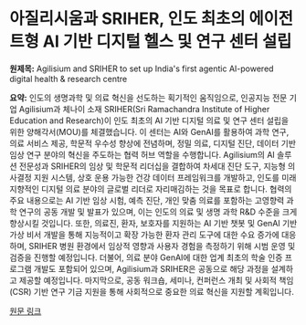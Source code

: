 # 아질리시움과 SRIHER, 인도 최초의 에이전트형 AI 기반 디지털 헬스 및 연구 센터 설립

**원제목:** Agilisium and SRIHER to set up India's first agentic AI-powered digital health &amp; research centre

**요약:** 인도의 생명과학 및 의료 혁신을 선도하는 획기적인 움직임으로, 인공지능 전문 기업 Agilisium과 체나이 소재 SRIHER(Sri Ramachandra Institute of Higher Education and Research)이 인도 최초의 AI 기반 디지털 의료 및 연구 센터 설립을 위한 양해각서(MOU)를 체결했습니다.  이 센터는 AI와 GenAI를 활용하여 과학 연구, 의료 서비스 제공, 학문적 우수성 향상에 전념하며, 정밀 의료, 디지털 진단, 데이터 기반 임상 연구 분야의 혁신을 주도하는 협력 허브 역할을 수행합니다. Agilisium의 AI 솔루션 전문성과 SRIHER의 임상 및 학문적 리더십을 결합하여 차세대 진단 도구, 지능형 의사결정 지원 시스템, 상호 운용 가능한 건강 데이터 프레임워크를 개발하고, 인도를 미래 지향적인 디지털 의료 분야의 글로벌 리더로 자리매김하는 것을 목표로 합니다.  협력의 주요 내용으로는 AI 기반 임상 시험, 예측 진단, 개인 맞춤 의료를 포함하는 고영향력 과학 연구의 공동 개발 및 발표가 있으며, 이는 인도의 의료 및 생명 과학 R&D 수준을 크게 향상시킬 것입니다.  또한, 의료진, 환자, 보호자를 지원하는 AI 기반 챗봇 및 GenAI 기반 가상 비서 개발을 통해 지능적이고 확장 가능한 환자 관리 도구에 대한 수요 증가에 대응하며, SRIHER 병원 환경에서 임상적 영향과 사용자 경험을 측정하기 위해 시범 운영 및 검증을 진행할 예정입니다.  더불어, 의료 분야 GenAI에 대한 업계 최초의 학술 인증 프로그램 개발도 포함되어 있으며, Agilisium과 SRIHER은 공동으로 해당 과정을 설계하고 제공할 예정입니다.  마지막으로, 공동 워크숍, 세미나, 컨퍼런스 개최 및 사회적 책임(CSR) 기반 연구 기금 지원을 통해 사회적으로 중요한 의료 혁신을 지원할 계획입니다.

[원문 링크](https://www.biospectrumindia.com/news/16/26408/agilisium-and-sriher-to-set-up-indias-first-agentic-ai-powered-digital-health-research-centre.html)

